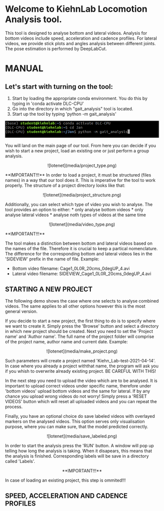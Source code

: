# Welcome to KiehnLab Locomotion Analysis tool.
This tool is designed to analyse bottom and lateral videos. Analysis for bottom videos include speed, acceleration and cadence profiles. For lateral videos, we provide stick plots and angles analysis between different joints. The pose estimation is performed by DeepLabCut.

# MANUAL #

## Let's start with turning on the tool:

1. Start by loading the appropriate conda environment. You do this by typing in 'conda activate DLC-CPU'
2. Go into the directory in which "gait_analysis" tool is located.
3. Start up the tool by typing 'python -m gait_analysis'
<p align="center">
<img src = media/start_up.png>
</p>
You will land on the main page of our tool. From here you can decide if you wish to start a new project, load an existing one or just perform a group analysis. 
<p align="center">
![lotenet](media/project_type.png)
</p>
**IMPORTANT!!!**
In order to load a project, it must be structured (files names) in a way that our tool does it. This is imperative for the tool to work properly. The structure of a project directory looks like that: 
<p align="center">
![lotenet](media/project_structure.png)
</p>
Additionally, you can select which type of video you wish to analyse. The tool provides an option to either:
* only analyse bottom videos
* only analyse lateral videos
* analyse noth types of videos at the same time
<p align="center">
![lotenet](media/video_type.png)
</p>
**IMPORTANT!!!**

The tool makes a distinction between bottom and lateral videos based on the names of the file. Therefore it is crucial to keep a partical nomenclature. The difference for the corresponding bottom and lateral videos lies in the 'SIDEVIEW' prefix in the name of file.
Example:
* Bottom video filename:           Cage1_0L0R_20cms_0degUP_4.avi
* Lateral video filename: SIDEVIEW_Cage1_0L0R_20cms_0degUP_4.avi


## STARTING A NEW PROJECT

The following demo shows the case where one selects to analyse combined videos. The same applies to all other options however this is the most general version.

If you decide to start a new project, the first thing to do is to specify where we want to create it. Simply press the 'Browse' button and select a directory in which new project should be created. Next you need to set the 'Project name' and 'Author name'. The full name of the project folder will comprise of the project name, author name and current date. 
Example:
<p align="center">
![lotenet](media/make_project.png)
</p>

Such parameters will create a project named 'Kiehn_Lab-test-2021-04-14'. In case where you already a project withthat name, the program will ask you if you whish to overwrite already existing project. BE CAREFUL WITH THIS!

In the next step you need to upload the video which are to be analysed. It is important to upload correct videos under specific name, therefore under 'bottom videos' upload bottom videos and the same for lateral. If by any chance you upload wrong videos do not worry! Simply press a 'RESET VIDEOS' button which will reset all uploaded videos and you can repeat the process.

Finally, you have an optional choice do save labeled videos with overlayed markers on the analysed videos. This option serves only visualisation purpose, where you can make sure, that the model predicted correctly. 
<p align="center">
![lotenet](media/save_labeled.png)
</p>
In order to start the analysis press the 'RUN' button. A window will pop up telling how long the analysis is taking. When it disapears, this means that the analysis is finished. Corresponding labels will be save in a directory called 'Labels'. 
<p align="center">
**IMPORTANT!!!**
</p>
In case of loading an existing project, this step is ommited!!!


## SPEED, ACCELERATION AND CADENCE PROFILES




















